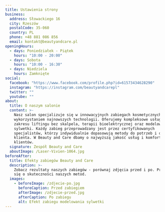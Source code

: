 ```yaml
---
title: Ustawienia strony
business:
  address: Słowackiego 16
  city: Rzeszów
  postalCode: 35-060
  country: PL
  phone: +48 881 086 856
  email: kontakt@beautyandcare.pl
openingHours:
  - days: Poniedziałek - Piątek
    hours: "10:00 - 20:00"
  - days: Sobota
    hours: "10:00 - 16:30"
  - days: Niedziela
    hours: Zamknięte
social:
  facebook: "https://www.facebook.com/profile.php?id=61573434628290"
  instagram: "https://instagram.com/beautyandcarepl"
  twitter: ""
  youtube: ""
about:
  title: O naszym salonie
  content: >-
    Nasz salon specjalizuje się w innowacyjnych zabiegach kosmetycznych z
    wykorzystaniem najnowszych technologii. Oferujemy kompleksowe usługi z
    zakresu liftingu bez skalpela, terapii bioelektrycznej oraz modelowania
    sylwetki. Każdy zabieg przeprowadzany jest przez certyfikowanych
    specjalistów, którzy indywidualnie dopasowują metody do potrzeb i oczekiwań
    klienta. W Beauty and Care dbamy o najwyższą jakość usług i komfort naszych
    klientów.
  signature: Zespół Beauty and Care
  aboutImage: /Laser-Vivien-1064.jpg
beforeAfter:
  title: Efekty zabiegów Beauty and Care
  description: >-
    Zobacz rezultaty naszych zabiegów - porównaj zdjęcia przed i po. Przekonaj
    się o skuteczności naszych metod.
  images:
    - beforeImage: /zdjecie-po.jpg
      beforeCaption: Przed zabiegiem
      afterImage: /zdjecie-przed.jpg
      afterCaption: Po zabiegu
      alt: Efekt zabiegu modelowania sylwetki
---
```

